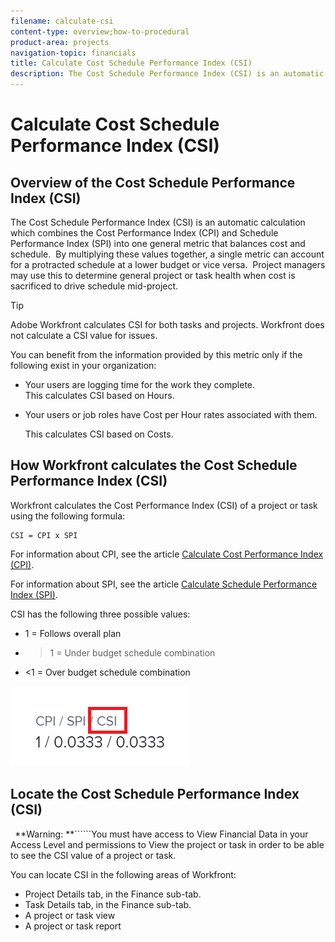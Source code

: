 ```yaml
---
filename: calculate-csi
content-type: overview;how-to-procedural
product-area: projects
navigation-topic: financials
title: Calculate Cost Schedule Performance Index (CSI)
description: The Cost Schedule Performance Index (CSI) is an automatic calculation which combines the Cost Performance Index (CPI) and Schedule Performance Index (SPI) into one general metric that balances cost and schedule. By multiplying these values together, a single metric can account for a protracted schedule at a lower budget or vice versa. Project managers may use this to determine general project or task health when cost is sacrificed to drive schedule mid-project.
---
```


# Calculate Cost Schedule Performance Index (CSI)

## Overview of the Cost Schedule Performance Index (CSI)

The Cost Schedule Performance Index (CSI) is an automatic calculation which combines the Cost Performance Index (CPI) and Schedule Performance Index (SPI) into one general metric that balances cost and schedule. &nbsp;By multiplying these values together, a single metric can account for a protracted schedule at a lower budget or vice versa. &nbsp;Project managers may use this to determine general project or task health when cost is sacrificed to drive schedule mid-project.

>[!TIP]
>
>Adobe Workfront calculates CSI for both tasks and projects. Workfront does not calculate a CSI value for issues.

You can benefit from the information provided by this metric only if the following exist in your organization:

* Your users are logging time for the work they complete.  
  This calculates CSI based on Hours.&nbsp;
* Your users or job roles have Cost per Hour rates associated with them.&nbsp;

  This calculates CSI based on Costs.

## How Workfront calculates the Cost Schedule Performance Index (CSI)

Workfront calculates the Cost Performance Index (CSI) of a project or task using the following formula:

```
CSI = CPI x SPI
```

For information about CPI, see the article [Calculate Cost Performance Index (CPI)](../../../manage-work/projects/project-finances/calculate-cpi.md).

For information about SPI, see the article [Calculate Schedule Performance Index (SPI)](../../../manage-work/projects/project-finances/calculate-spi.md).

CSI has the following three possible values:

* 1 = Follows overall plan&nbsp; &nbsp;
* >1 = Under budget schedule combination
* <1 = Over budget schedule combination

![](assets/csi-highlighted.png)

## Locate the Cost Schedule Performance Index (CSI)

``` ```**Warning: **``````You must have access to View Financial Data in your Access Level and permissions to View the project or task in order to be able to see the CSI value of a project or task.

You can locate CSI in the following areas of Workfront:

* Project Details tab, in the Finance sub-tab.
* Task Details tab, in the Finance sub-tab.&nbsp;
* A project or task view
* A project or task report

